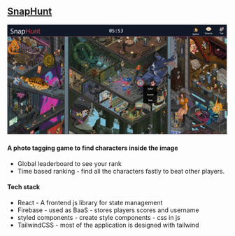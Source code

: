 ## [SnapHunt](https://tribhuwan-joshi.github.io/Snap-Hunt/)
![Preview Image](https://raw.githubusercontent.com/Tribhuwan-Joshi/Snap-Hunt/main/public/snapHunt.png)
#### A photo tagging game to find characters inside the image
- Global leaderboard to see your rank 
- Time based ranking - find all the characters fastly to beat other players.

#### Tech stack
-  React  - A frontend js library for state management
- Firebase - used as BaaS - stores players scores and username
- styled components - create style components - css in js
- TailwindCSS - most of the application is designed with tailwind

